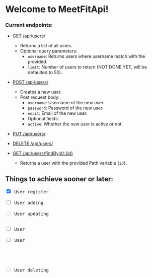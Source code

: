 # Welcome to MeetFitApi!

### Current endpoints:

- [GET /api/users/](http:localhost:8081/api/users/)
    - Returns a list of all users.
    - Optional query parameters:
        - `username`: Returns users where username match with the provided.
        - `limit`: Number of users to return (NOT DONE YET, will be defaulted to 50).
- [POST /api/users/](http:localhost:8081/api/users/)
    - Creates a new user.
    - Post request body:
        - `username`: Username of the new user.
        - `password`: Password of the new user.
        - `email`: Email of the new user.
        - Optional fields: 
        - `active`: Whether the new user is active or not.
- [PUT /api/users/](http:localhost:8081/api/users/)
- [DELETE /api/users/](http:localhost:8081/api/users/)


- [GET /api/users/findById/:{id}](http:localhost:8081/api/users/findById/1)
    - Returns a user with the provided Path variable {`id`}.






## Things to achieve sooner or later:

<pre>
<input type="checkbox" enabled checked> User register<br/>
<input type="checkbox" enabled checking> User adding<br/>
<input type="checkbox" disabled checking> User updating<br/>
<pre>
<input type="checkbox" enabled checking> User <br/>
<input type="checkbox" enabled checking> User <br/>
</pre>
<input type="checkbox" disabled checking> User deleting<br/>
</pre>